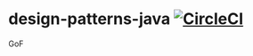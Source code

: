 # design-patterns-java [![CircleCI](https://circleci.com/gh/nabetama-training/design-patterns-java/tree/master.svg?style=svg)](https://circleci.com/gh/nabetama-training/design-patterns-java/tree/master)

GoF
